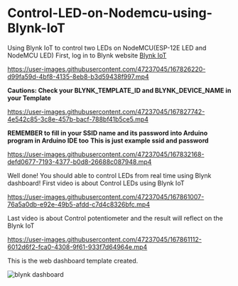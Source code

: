 # Control-LED-on-Nodemcu-using-Blynk-IoT
Using Blynk IoT to control two LEDs on NodeMCU(ESP-12E LED and NodeMCU LED)
First, log in to Blynk website
[Blynk IoT](https://blynk.io/)

https://user-images.githubusercontent.com/47237045/167826220-d99fa59d-4bf8-4135-8eb8-b3d59438f997.mp4

**Cautions: Check your BLYNK_TEMPLATE_ID and BLYNK_DEVICE_NAME in your Template**

https://user-images.githubusercontent.com/47237045/167827742-4e542c85-3c8e-457b-bacf-788bf41b5ce5.mp4

**REMEMBER to fill in your SSID name and its password into Arduino program in Arduino IDE too**
**This is just example ssid and password**


https://user-images.githubusercontent.com/47237045/167832168-defd0677-7193-4377-b0d8-26688c087948.mp4

Well done! You should able to control LEDs from real time using Blynk dashboard!
First video is about Control LEDs using Blynk IoT


https://user-images.githubusercontent.com/47237045/167861007-76a5a0db-e92e-49b5-afdd-c7d4c8326bfc.mp4


Last video is about Control potentiometer and the result will reflect on the Blynk IoT

https://user-images.githubusercontent.com/47237045/167861112-6012d6f2-fca0-4308-9f61-933f7d64964e.mp4

This is the web dashboard template created.

![blynk dashboard](https://user-images.githubusercontent.com/47237045/167861394-6b75f781-1c44-44d5-b3b8-30b2f23a114f.png)


